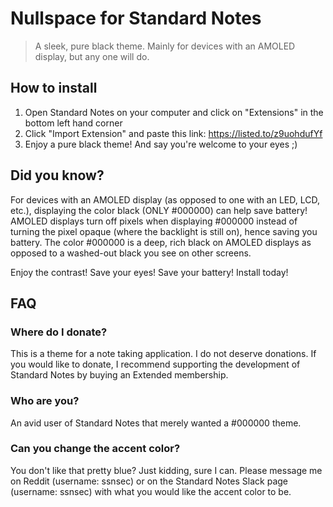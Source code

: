 # Nullspace for Standard Notes
> A sleek, pure black theme. Mainly for devices with an AMOLED display, but any one will do.

## How to install
1. Open Standard Notes on your computer and click on "Extensions" in the bottom left hand corner
2. Click "Import Extension" and paste this link:
https://listed.to/z9uohdufYf
3. Enjoy a pure black theme! And say you're welcome to your eyes ;)

## Did you know?
For devices with an AMOLED display (as opposed to one with an LED, LCD, etc.), displaying the color black (ONLY #000000) can help save battery! AMOLED displays turn off pixels when displaying #000000 instead of turning the pixel opaque (where the backlight is still on), hence saving you battery. The color #000000 is a deep, rich black on AMOLED displays as opposed to a washed-out black you see on other screens.

Enjoy the contrast! Save your eyes! Save your battery! Install today!


## FAQ
### Where do I donate?
This is a theme for a note taking application. I do not deserve donations. If you would like to donate, I recommend supporting the development of Standard Notes by buying an Extended membership.
### Who are you?
An avid user of Standard Notes that merely wanted a #000000 theme.
### Can you change the accent color?
You don't like that pretty blue?
Just kidding, sure I can.
Please message me on Reddit (username: ssnsec) or on the Standard Notes Slack page (username: ssnsec) with what you would like the accent color to be.

